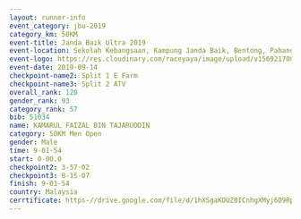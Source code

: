 ```yaml
---
layout: runner-info 
event_category: jbu-2019 
category_km: 50KM 
event-title: Janda Baik Ultra 2019
event-location: Sekolah Kebangsaan, Kampung Janda Baik, Bentong, Pahang, Malaysia 
event-logo: https://res.cloudinary.com/raceyaya/image/upload/v1569217009/logo/janda-baik_vch1pc.jpg 
event-date: 2019-09-14 
checkpoint-name2: Split 1 E Farm 
checkpoint-name3: Split 2 ATV 
overall_rank: 120
gender_rank: 93
category_rank: 57
bib: 51034
name: KAMARUL FAIZAL BIN TAJARUDDIN
category: 50KM Men Open
gender: Male
time: 9-01-54
start: 0-00.0
checkpoint2: 3-57-02
checkpoint3: 8-15-07
finish: 9-01-54
country: Malaysia
cerrtificate: https-//drive.google.com/file/d/1hXSgaKDUZ0ICnhgXMyj6D9RphuAFzVsc/view?usp=sharing
---
```

